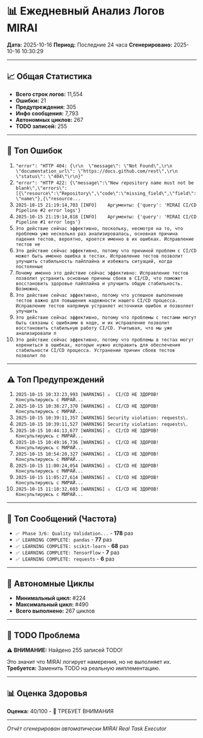# 📊 Ежедневный Анализ Логов MIRAI

**Дата:** 2025-10-16
**Период:** Последние 24 часа
**Сгенерировано:** 2025-10-16 10:30:29

---

## 📈 Общая Статистика

- **Всего строк логов:** 11,554
- **Ошибки:** 21
- **Предупреждения:** 305
- **Инфо сообщения:** 7,793
- **Автономных циклов:** 267
- **TODO записей:** 255

---

## 🔴 Топ Ошибок

1. `"error": "HTTP 404: {\r\n  \"message\": \"Not Found\",\r\n  \"documentation_url\": \"https://docs.github.com/rest\",\r\n  \"status\": \"404\"\r\n}"`
2. `"error": "HTTP 422: {\"message\":\"New repository name must not be blank\",\"errors\":[{\"resource\":\"Repository\",\"code\":\"missing_field\",\"field\":\"name\"},{\"resource...`
3. `2025-10-15 21:19:14,703 [INFO]    Аргументы: {'query': 'MIRAI CI/CD Pipeline #2 error logs'}`
4. `2025-10-15 21:19:14,818 [INFO]    Аргументы: {'query': 'MIRAI CI/CD Pipeline #1 error logs'}`
5. `Это действие сейчас эффективно, поскольку, несмотря на то, что проблема уже несколько раз анализировалась, основная причина падения тестов, вероятно, кроется именно в их ошибках. Исправление тестов не`
6. `Это действие сейчас эффективно, потому что причиной проблем с CI/CD может быть именно ошибка в тестах. Исправление тестов позволит улучшить стабильность пайплайна и избежать ситуаций, когда постоянные`
7. `Почему именно это действие сейчас эффективно: Исправление тестов позволит устранить основные причины сбоев в CI/CD, что поможет восстановить здоровье пайплайна и улучшить общую стабильность. Возможно,`
8. `Это действие сейчас эффективно, потому что успешное выполнение тестов важно для повышения надежности нашего CI/CD процесса. Исправление тестов напрямую устраняет источники ошибок и позволяет улучшить `
9. `Это действие сейчас эффективно, потому что проблемы с тестами могут быть связаны с ошибками в коде, и их исправление позволит восстановить стабильную работу CI/CD. Учитывая, что мы уже анализировали л`
10. `Это действие сейчас эффективно, потому что проблемы в тестах могут корениться в ошибках, которые нужно исправить для обеспечения стабильности CI/CD процесса. Устранение причин сбоев тестов позволит по`

---

## ⚠️ Топ Предупреждений

1. `2025-10-15 10:33:23,993 [WARNING] ⚠️  CI/CD НЕ ЗДОРОВ! Консультируюсь с МИРАЙ...`
2. `2025-10-15 10:38:27,370 [WARNING] ⚠️  CI/CD НЕ ЗДОРОВ! Консультируюсь с МИРАЙ...`
3. `2025-10-15 10:39:11,357 [WARNING] Security violation: requests\.`
4. `2025-10-15 10:39:11,527 [WARNING] Security violation: requests\.`
5. `2025-10-15 10:44:13,677 [WARNING] ⚠️  CI/CD НЕ ЗДОРОВ! Консультируюсь с МИРАЙ...`
6. `2025-10-15 10:49:16,736 [WARNING] ⚠️  CI/CD НЕ ЗДОРОВ! Консультируюсь с МИРАЙ...`
7. `2025-10-15 10:54:20,327 [WARNING] ⚠️  CI/CD НЕ ЗДОРОВ! Консультируюсь с МИРАЙ...`
8. `2025-10-15 11:00:24,054 [WARNING] ⚠️  CI/CD НЕ ЗДОРОВ! Консультируюсь с МИРАЙ...`
9. `2025-10-15 11:05:27,614 [WARNING] ⚠️  CI/CD НЕ ЗДОРОВ! Консультируюсь с МИРАЙ...`
10. `2025-10-15 11:10:32,603 [WARNING] ⚠️  CI/CD НЕ ЗДОРОВ! Консультируюсь с МИРАЙ...`

---

## 💬 Топ Сообщений (Частота)

- `✅ Phase 3/6: Quality Validation...` - **178** раз
- `✅ LEARNING COMPLETE: pandas` - **77** раз
- `✅ LEARNING COMPLETE: scikit-learn` - **68** раз
- `✅ LEARNING COMPLETE: TensorFlow` - **7** раз
- `✅ LEARNING COMPLETE: requests` - **6** раз

---

## 🔄 Автономные Циклы

- **Минимальный цикл:** #224
- **Максимальный цикл:** #490
- **Всего выполнено:** 267 циклов

---

## 🚨 TODO Проблема

⚠️ **ВНИМАНИЕ:** Найдено 255 записей TODO!

Это значит что MIRAI логирует намерения, но не выполняет их.
**Требуется:** Заменить TODO на реальную имплементацию.

---

## 📊 Оценка Здоровья

**Оценка:** 40/100 - 🔴 ТРЕБУЕТ ВНИМАНИЯ

---

*Отчёт сгенерирован автоматически MIRAI Real Task Executor*
